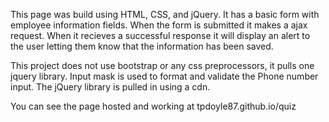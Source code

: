 This page was build using HTML, CSS, and jQuery. It has a basic form with employee information fields. When the form is
submitted it makes a ajax request. When it recieves a successful response it will display an alert to the user letting them 
know that the information has been saved.

This project does not use bootstrap or any css preprocessors, it pulls one jquery library. Input mask is used to format 
and validate the Phone number input. The jQuery library is pulled in using a cdn.

You can see the page hosted and working at tpdoyle87.github.io/quiz
